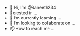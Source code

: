 - 👋 Hi, I’m @Saneeth234
- 👀erested in ...
- 🌱 I’m currently learning ...
- 💞️ I’m looking to collaborate on ...
- 📫 How to reach me ...

<!---
Saneeth234/Saneeth234 is a ✨ special ✨ repository because its `README.md` (this file) appears on your GitHub profile.
You can click the Preview link to take a look at your changes.
--->
